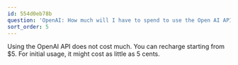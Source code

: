 ```yaml
---
id: 554d0eb78b
question: 'OpenAI: How much will I have to spend to use the Open AI API?'
sort_order: 5
---
```


Using the OpenAI API does not cost much. You can recharge starting from $5. For initial usage, it might cost as little as 5 cents.